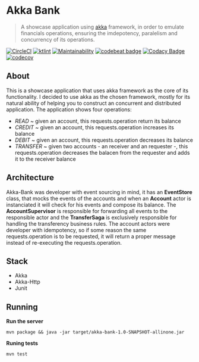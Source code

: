 # Akka Bank
> A showcase application using [akka](https://akka.io/ "akka") framework, in order to emulate financials operations, ensuring the imdepotency, paralelism and concurrency of its operations.  

[![CircleCI](https://circleci.com/gh/caueferreira/akka-bank.svg?style=svg)](https://circleci.com/gh/caueferreira/akka-bank) [![ktlint](https://img.shields.io/badge/code%20style-%E2%9D%A4-FF4081.svg)](https://ktlint.github.io/)
 [![Maintainability](https://api.codeclimate.com/v1/badges/6df8d9d2452bbe235682/maintainability)](https://codeclimate.com/github/caueferreira/akka-bank/maintainability) [![codebeat badge](https://codebeat.co/badges/c03cd996-266b-4601-a1ca-e7185407578a)](https://codebeat.co/projects/github-com-caueferreira-akka-bank-master) [![Codacy Badge](https://api.codacy.com/project/badge/Grade/2b7a211714e64697bc5f581082479182)](https://www.codacy.com/manual/caueferreira/akka-bank?utm_source=github.com&amp;utm_medium=referral&amp;utm_content=caueferreira/akka-bank&amp;utm_campaign=Badge_Grade) [![codecov](https://codecov.io/gh/caueferreira/akka-bank/branch/master/graph/badge.svg)](https://codecov.io/gh/caueferreira/akka-bank)

## About
This is a showcase application that uses akka framework as the core of its functionality. I decided to use akka as the chosen framework, mostly for its natural ability of helping you to construct an concurrent and distributed application.
The application shows four operations:
* *READ* ~ given an account, this requests.operation return its balance
* *CREDIT* ~ given an account, this requests.operation increases its balance
* *DEBIT* ~ given an account, this requests.operation decreases its balance
* *TRANSFER* ~ given two accounts - an receiver and an requester -, this requests.operation decreases the balacen from the requester and adds it to the receiver balance

## Architecture

Akka-Bank was developer with event sourcing in mind, it has an **EventStore** class, that mocks the events of the accounts and when an **Account** actor is instanciated it will check for his events and compose its balance. The **AccountSupervisor** is responsible for forwarding all events to the responsible actor and the **TransferSaga** is exclusively responsible for handling the transferency business rules. The account actors were developer with idempotency, so if some reason the same requests.operation is to be requested, it will return a proper message instead of re-executing the requests.operation.

## Stack
 * Akka
 * Akka-Http
 * Junit

## Running

**Run the server**

`mvn package && java -jar target/akka-bank-1.0-SNAPSHOT-allinone.jar`

**Runing tests**

`mvn test`
